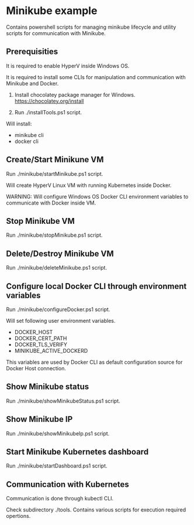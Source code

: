 # Minikube example

Contains powershell scripts for managing minikube lifecycle and utility scripts for communication with Minikube.


## Prerequisities

It is required to enable HyperV inside Windows OS.

It is required to install some CLIs for manipulation and communication with Minikube and Docker.

1. Install chocolatey package manager for Windows. https://chocolatey.org/install

2. Run ./installTools.ps1 script.

  Will install:
   - minikube cli
   - docker cli


## Create/Start Minikune VM

Run ./minikube/startMinikube.ps1 script. 

Will create HyperV Linux VM with running Kubernetes inside Docker.

WARNING: Will configure Windows OS Docker CLI environment variables to communicate with Docker inside VM.


## Stop Minikube VM

Run ./minikube/stopMinikube.ps1 script. 


## Delete/Destroy Minikube VM

Run ./minikube/deleteMinikube.ps1 script. 


## Configure local Docker CLI through environment variables

Run ./minikube/configureDocker.ps1 script.

Will set following user environment variables.
 - DOCKER_HOST
 - DOCKER_CERT_PATH
 - DOCKER_TLS_VERIFY
 - MINIKUBE_ACTIVE_DOCKERD

This variables are used by Docker CLI as default configuration source for Docker Host connection.


## Show Minikube status

Run ./minikube/showMinikubeStatus.ps1 script. 


## Show Minikube IP

Run ./minikube/showMinikubeIp.ps1 script. 


## Start Minikube Kubernetes dashboard

Run ./minikube/startDashboard.ps1 script. 


## Communication with Kubernetes

Communication is done through kubectl CLI.

Check subdirectory ./tools. Contains various scripts for execution required opertions.

